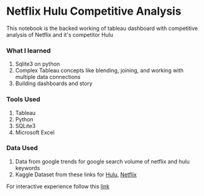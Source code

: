 # Netflix Hulu Competitive Analysis 
This notebook is the backed working of tableau dashboard with competitive analysis of Netflix and it's competitor Hulu

### What I learned
1. Sqlite3 on python 
2. Complex Tableau concepts like blending, joining, and working with multiple data connections 
3. Building dashboards and story 

### Tools Used 
1. Tableau 
2. Python 
3. SQLite3
4. Microsoft Excel

### Data Used 
1. Data from google trends for google search volume of netflix and hulu keywords
2. Kaggle Dataset from these links for [Hulu](https://www.kaggle.com/datasets/shivamb/hulu-movies-and-tv-shows), [Netflix](https://www.kaggle.com/datasets/shivamb/netflix-shows)

For interactive experience follow this [link](https://public.tableau.com/app/profile/kriti.saxena3216/viz/NetflixandHuluAnalysis/Story1)

